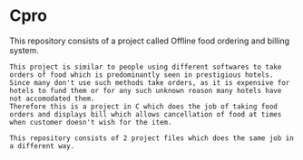 # Cpro

This repository consists of a project called Offline food ordering and billing system.

    This project is similar to people using different softwares to take orders of food which is predominantly seen in prestigious hotels.
    Since many don't use such methods take orders, as it is expensive for hotels to fund them or for any such unknown reason many hotels have not accomodated them.
    Therefore this is a project in C which does the job of taking food orders and displays bill which allows cancellation of food at times when customer doesn't wish for the item.
    
    This repository consists of 2 project files which does the same job in a different way.
